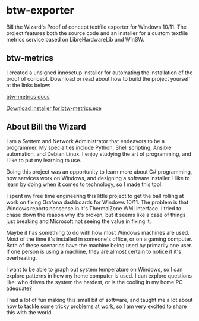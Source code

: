 # btw-exporter
Bill the Wizard's Proof of concept textfile exporter
for Windows 10/11. The project features both the source code
and an installer for a custom textfile metrics service
based on LibreHardwareLib and WinSW.

## btw-metrics
I created a unsigned innosetup installer for automating the
installation of the proof of concept. Download or read about how 
to build the project yourself at the links below:

[btw-metrics docs](btw-metrics/btw-metrics.md)

[Download installer for btw-metrics.exe](btw-metrics.exe)

## About Bill the Wizard
I am a System and Network Administrator that endeavors to be a programmer.
My specialties include Python, Shell scripting, Ansible automation, and
Debian Linux. I enjoy studying the art of programming, and I like
to put my learning to use.

Doing this project was an opportunity to learn more about C# programming,
how services work on Windows, and designing a software installer. I like
to learn by doing when it comes to technology, so I made this tool.

I spent my free time engineering this little project to get the ball rolling
at work on fixing Grafana dashboards for Windows 10/11. The problem is that
Windows reports nonsense in it's ThermalZone WMI interface. I tried to chase
down the reason why it's broken, but it seems like a case of things just breaking
and Microsoft not seeing the value in fixing it.

Maybe it has something to do with how most Windows machines are used. Most of the
time it's installed in someone's office, or on a gaming computer. Both of these
scenarios have the machine being used by primarily one user. If one person
is using a machine, they are almost certain to notice if it's overheating.

I want to be able to graph out system temperature on Windows, so I can explore
patterns in how my home computer is used. I can explore questions like: who drives
the system the hardest, or is the cooling in my home PC adequate?

I had a lot of fun making this small bit of software, and taught me a lot about how to 
tackle some tricky problems at work, so I am very excited to share this with the world.




